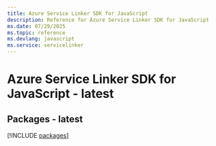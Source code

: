 ```yaml
---
title: Azure Service Linker SDK for JavaScript
description: Reference for Azure Service Linker SDK for JavaScript
ms.date: 07/29/2025
ms.topic: reference
ms.devlang: javascript
ms.service: servicelinker
---
```

# Azure Service Linker SDK for JavaScript - latest
## Packages - latest
[!INCLUDE [packages](service-linker-index.md)]